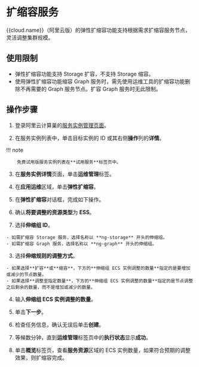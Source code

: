 # 扩缩容服务

{{cloud.name}}（阿里云版）的弹性扩缩容功能支持根据需求扩缩容服务节点，灵活调整集群规模。

## 使用限制

- 弹性扩缩容功能支持 Storage 扩容，不支持 Storage 缩容。
- 使用弹性扩缩容功能缩容 Graph 服务时，需先使用运维工具的扩缩容功能删除不再需要的 Graph 服务节点。扩容 Graph 服务时无此限制。

## 操作步骤

1. 登录阿里云计算巢的[服务实例管理页面](http://c.nxw.so/9huj4 "https://computenest.console.aliyun.com/user/cn-hangzhou/serviceInstance/private")。

2. 在服务实例列表中，单击目标实例的 ID 或其右侧**操作**列的**详情**。

  !!! note

        免费试用版服务实例列表在**试用服务**标签页中。

3. 在**服务实例详情**页面，单击**运维管理**标签。

4. 在**应用运维**区域，单击**弹性扩缩容**。

5. 在**弹性扩缩容**对话框，完成如下操作。

  1. 确认**将要调整的资源类型**为 **ESS**。

  2. 选择**伸缩组 ID**。
    
    - 如需扩缩容 Storage 服务，选择名称以 **ng-storage** 开头的伸缩组。
    - 如需扩缩容 Graph 服务，选择名称以 **ng-graph** 开头的伸缩组。
  
  3. 选择**伸缩规则的调整方式**。
   
    - 如果选择**扩容**或**缩容**，下方的**伸缩组 ECS 实例调整的数量**指定的是要增加或减少的节点数量。
    - 如果选择**调整至指定数量**，下方的**伸缩组 ECS 实例调整的数量**指定的是节点调整之后剩余的数量，而不是增加或减少的数量。
  
  4. 输入**伸缩组 ECS 实例调整的数量**。
  
  5. 单击**下一步**。
  
  6. 检查任务信息，确认无误后单击**创建**。

6. 等候数分钟，直到**运维管理**标签页中的**执行状态**显示**成功**。

7. 单击**概览**标签页，查看**服务资源**区域的 ECS 实例数量，如果符合预期的调整效果，则扩缩容完成。
